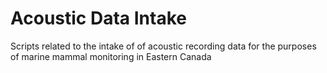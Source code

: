 # Acoustic Data Intake

Scripts related to the intake of of acoustic recording data for the purposes of marine mammal monitoring in Eastern Canada  
